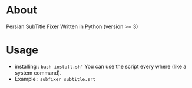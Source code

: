 # About
Persian SubTitle Fixer Written in Python (version >= 3)
# Usage
- installing : ``` bash install.sh" ```
You can use the script every where (like a system command). 
- Example : ``` subfixer subtitle.srt ```
    